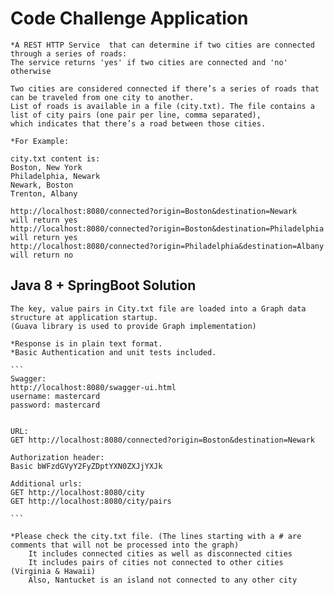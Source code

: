 # Code Challenge Application
	*A REST HTTP Service  that can determine if two cities are connected through a series of roads:
	The service returns 'yes' if two cities are connected and 'no' otherwise
	
	Two cities are considered connected if there’s a series of roads that can be traveled from one city to another.
	List of roads is available in a file (city.txt). The file contains a list of city pairs (one pair per line, comma separated), 
	which indicates that there’s a road between those cities.
	
	*For Example:
	
	city.txt content is:
	Boston, New York
	Philadelphia, Newark
	Newark, Boston
	Trenton, Albany
	
	http://localhost:8080/connected?origin=Boston&destination=Newark
	will return yes
	http://localhost:8080/connected?origin=Boston&destination=Philadelphia
	will return yes
	http://localhost:8080/connected?origin=Philadelphia&destination=Albany
	will return no
	
	 
## Java 8 + SpringBoot Solution
	The key, value pairs in City.txt file are loaded into a Graph data structure at application startup.
	(Guava library is used to provide Graph implementation)
	
	*Response is in plain text format.
	*Basic Authentication and unit tests included.
	
	```
	Swagger:
	http://localhost:8080/swagger-ui.html
	username: mastercard
	password: mastercard
	
	
	URL:
	GET http://localhost:8080/connected?origin=Boston&destination=Newark
	
	Authorization header:
	Basic bWFzdGVyY2FyZDptYXN0ZXJjYXJk 
	
	Additional urls:
	GET http://localhost:8080/city
	GET http://localhost:8080/city/pairs

	```
```
*Please check the city.txt file. (The lines starting with a # are comments that will not be processed into the graph)
	It includes connected cities as well as disconnected cities
	It includes pairs of cities not connected to other cities (Virginia & Hawaii)
	Also, Nantucket is an island not connected to any other city
```
